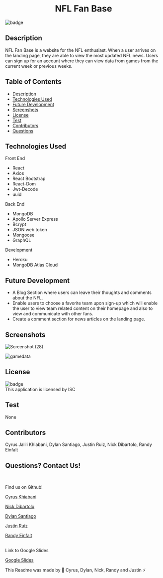 
  <h1 align="center">NFL Fan Base</h1>

  ![badge](https://img.shields.io/badge/license-ISC--brightgreen)<br />

  ## Description 
  NFL Fan Base is a website for the NFL enthusiast. When a user arrives on the landing page, they are able to view the most updated NFL news. Users can sign up for an account where they can view data from games from the current week or previous weeks. 

  ## Table of Contents
  * [Description](#description)
  * [Technologies Used](#technologies-used)
  * [Future Development](#future-development)
  * [Screenshots](#screenshots)
  * [License](#license)
  * [Test](#test)
  * [Contributors](#contributors)
  * [Questions](#questions)
  
 

  ## Technologies Used
  Front End 
  * React 
  * Axios
  * React Bootstrap
  * React-Dom 
  * Jwt-Decode
  * uuid
  
  Back End
  * MongoDB 
  * Apollo Server Express
  * Bcrypt
  * JSON web token
  * Mongoose 
  * GraphQL
  
  Development 
  * Heroku 
  * MongoDB Atlas Cloud

  ## Future Development 
  
  * A Blog Section where users can leave their thoughts and comments about the NFL. 
  * Enable users to choose a favorite team upon sign-up which will enable the user to view team related content on their homepage and also to view and           communicate with other fans.
  * Create a comment section for news articles on the landing page.


  
  ## Screenshots

![Screenshot (28)](https://user-images.githubusercontent.com/107439535/205775869-72ab17fc-6e1b-4aac-a113-a74af1235f7f.png)


 ![gamedata](https://user-images.githubusercontent.com/102045473/205515198-d1d705ba-8514-4231-9a70-55cf7c5c3d59.png)


  ## License
![badge](https://img.shields.io/badge/license-ISC--brightgreen)
<br />
This application is licensed by ISC

## Test 
None

## Contributors
Cyrus Jalili Khiabani, Dylan Santiago, Justin Ruiz, Nick Dibartolo, Randy Einfalt

## Questions? Contact Us!
<br />

Find us on Github!

<a href="https://github.com/cykj40"> Cyrus Khiabani </a> 

<a href="https://github.com/nickdibartolo1"> Nick Dibartolo </a>

<a href="https://github.com/DylanSantiago"> Dylan Santiago </a> 

<a href="https://github.com/JustinRuiz321"> Justin Ruiz </a> 

<a href="https://github.com/Einfalt4"> Randy Einfalt </a> <br />
<br /> 

Link to Google Slides

<a href="https://docs.google.com/presentation/d/1xSWGlU1h4CbdAXbu72t_bivvWP0huk2aTMPjeiI7O-M/edit?usp=sharing"> Google Slides </a>

This Readme was made by 🚀 Cyrus, Dylan, Nick, Randy and Justin ⚡


